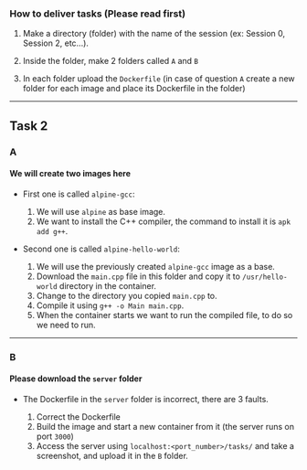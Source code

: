 ### How to deliver tasks (Please read first) 


1. Make a directory (folder) with the name of the session (ex: Session 0, Session 2, etc...).

2. Inside the folder, make 2 folders called `A` and `B`

3. In each folder upload the `Dockerfile` (in case of question `A` create a new folder for each image and place its Dockerfile in the folder)

---

## Task 2

### A

#### We will create two images here

* First one is called `alpine-gcc`:
  1) We will use `alpine` as base image.
  2) We want to install the C++ compiler, the command to install it is `apk add g++`.

* Second one is called `alpine-hello-world`:
  1) We will use the previously created `alpine-gcc` image as a base.
  2) Download the `main.cpp` file in this folder and copy it to `/usr/hello-world` directory in the container.
  3) Change to the directory you copied `main.cpp` to.
  4) Compile it using `g++ -o Main main.cpp`.
  5) When the container starts we want to run the compiled file, to do so we need to run.

---

### B

#### Please download the `server` folder 

* The Dockerfile in the `server` folder is incorrect, there are 3 faults.

  1) Correct the Dockerfile
  2) Build the image and start a new container from it (the server runs on port `3000`)
  3) Access the server using `localhost:<port_number>/tasks/` and take a screenshot, and upload it in the `B` folder.
   
   
